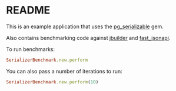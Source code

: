 # README

This is an example application that uses the [pg_serializable](https://github.com/matthewjf/pg_serializable) gem.

Also contains benchmarking code against
[jbuilder](https://github.com/rails/jbuilder) and [fast_jsonapi](https://github.com/Netflix/fast_jsonapi).

To run benchmarks:
```ruby
SerializerBenchmark.new.perform
```

You can also pass a number of iterations to run:
```ruby
SerializerBenchmark.new.perform(10)
```

